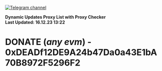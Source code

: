 [![Telegram channel](https://img.shields.io/endpoint?url=https://runkit.io/damiankrawczyk/telegram-badge/branches/master?url=https://t.me/n4z4v0d)](https://t.me/n4z4v0d) 

**Dynamic Updates Proxy List with Proxy Checker**  
**Last Updated: 16.12.23 13:22**

# DONATE (_any evm_) - 0xDEADf12DE9A24b47Da0a43E1bA70B8972F5296F2
